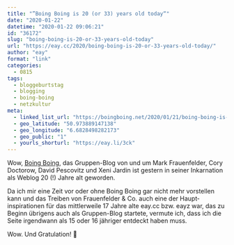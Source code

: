 ```yaml
---
title: "”Boing Boing is 20 (or 33) years old today“"
date: "2020-01-22"
datetime: "2020-01-22 09:06:21"
id: "36172"
slug: "boing-boing-is-20-or-33-years-old-today"
url: "https://eay.cc/2020/boing-boing-is-20-or-33-years-old-today/"
author: "eay"
format: "link"
categories:
  - 0815
tags:
  - bloggeburtstag
  - blogging
  - boing-boing
  - netzkultur
meta:
  - linked_list_url: "https://boingboing.net/2020/01/21/boing-boing-is-20-or-33-year.html"
  - geo_latitude: "50.973889147138"
  - geo_longitude: "6.6828498282173"
  - geo_public: "1"
  - yourls_shorturl: "https://eay.li/3ck"
---
```


Wow, [Boing Boing](https://boingboing.net/), das Gruppen-Blog von und um Mark Frauenfelder, Cory Doctorow, David Pescovitz und Xeni Jardin ist gestern in seiner Inkarnation als Weblog 20 (!) Jahre alt geworden.

Da ich mir eine Zeit vor oder ohne Boing Boing gar nicht mehr vorstellen kann und das Treiben von Frauenfelder & Co. auch eine der Haupt­inspirationen für das mittlerweile 17 Jahre alte eay.cc bzw. eayz war, das zu Beginn übrigens auch als Gruppen-Blog startete, vermute ich, dass ich die Seite irgendwann als 15 oder 16 jähriger entdeckt haben muss.

Wow. Und Gratulation! 🎉
